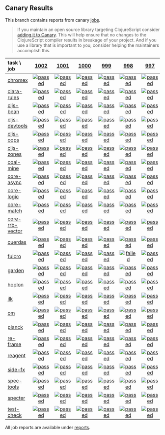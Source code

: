## Canary Results

This branch contains reports from canary [jobs](https://github.com/cljs-oss/canary/tree/jobs).

> If you maintain an open source library targeting ClojureScript consider [adding it to Canary](https://github.com/cljs-oss/canary/tree/master#how-to-participate). This will help ensure that no changes to the ClojureScript compiler results in breakage of your project. And if you use a library that is important to you, consider helping the maintainers accomplish this.

[//]: # (begin_overview_table)

| task \ job | <a href="reports/2019/07/07/job-001002-1.10.557-54065f1b" title="job #1002 finished on 2019-07-07">1002</a> | <a href="reports/2019/07/06/job-001001-1.10.557-eb886cbe" title="job #1001 finished on 2019-07-06">1001</a> | <a href="reports/2019/07/06/job-001000-1.10.556-11de795d" title="job #1000 finished on 2019-07-06">1000</a> | <a href="reports/2019/07/05/job-000999-1.10.554-c247649f" title="job #999 finished on 2019-07-05">999</a> | <a href="reports/2019/07/04/job-000998-1.10.555-25d4c38f" title="job #998 finished on 2019-07-04">998</a> | <a href="reports/2019/07/04/job-000997-1.10.555-0418cca3" title="job #997 finished on 2019-07-04">997</a> | <a href="reports/2019/07/04/job-000996-1.10.554-c247649f" title="job #996 finished on 2019-07-04">996</a> | <a href="reports/2019/07/03/job-000995-1.10.554-c247649f" title="job #995 finished on 2019-07-03">995</a> | <a href="reports/2019/07/02/job-000994-1.10.554-c247649f" title="job #994 finished on 2019-07-02">994</a> | <a href="reports/2019/07/01/job-000993-1.10.554-c247649f" title="job #993 finished on 2019-07-01">993</a> |
| :--- | :---: | :---: | :---: | :---: | :---: | :---: | :---: | :---: | :---: | :---: |
| [chromex](https://github.com/binaryage/chromex) | <a href="reports/2019/07/07/job-001002-1.10.557-54065f1b#-chromex"><img title="passed" src="http://box.binaryage.com/s-passed.svg"><a> | <a href="reports/2019/07/06/job-001001-1.10.557-eb886cbe#-chromex"><img title="passed" src="http://box.binaryage.com/s-passed.svg"><a> | <a href="reports/2019/07/06/job-001000-1.10.556-11de795d#-chromex"><img title="passed" src="http://box.binaryage.com/s-passed.svg"><a> | <a href="reports/2019/07/05/job-000999-1.10.554-c247649f#-chromex"><img title="passed" src="http://box.binaryage.com/s-passed.svg"><a> | <a href="reports/2019/07/04/job-000998-1.10.555-25d4c38f#-chromex"><img title="passed" src="http://box.binaryage.com/s-passed.svg"><a> | <a href="reports/2019/07/04/job-000997-1.10.555-0418cca3#-chromex"><img title="passed" src="http://box.binaryage.com/s-passed.svg"><a> | <a href="reports/2019/07/04/job-000996-1.10.554-c247649f#-chromex"><img title="passed" src="http://box.binaryage.com/s-passed.svg"><a> | <a href="reports/2019/07/03/job-000995-1.10.554-c247649f#-chromex"><img title="passed" src="http://box.binaryage.com/s-passed.svg"><a> | <a href="reports/2019/07/02/job-000994-1.10.554-c247649f#-chromex"><img title="passed" src="http://box.binaryage.com/s-passed.svg"><a> | <a href="reports/2019/07/01/job-000993-1.10.554-c247649f#-chromex"><img title="passed" src="http://box.binaryage.com/s-passed.svg"><a> |
| [clara-rules](https://github.com/cerner/clara-rules) | <a href="reports/2019/07/07/job-001002-1.10.557-54065f1b#-clara-rules"><img title="passed" src="http://box.binaryage.com/s-passed.svg"><a> | <a href="reports/2019/07/06/job-001001-1.10.557-eb886cbe#-clara-rules"><img title="passed" src="http://box.binaryage.com/s-passed.svg"><a> | <a href="reports/2019/07/06/job-001000-1.10.556-11de795d#-clara-rules"><img title="passed" src="http://box.binaryage.com/s-passed.svg"><a> | <a href="reports/2019/07/05/job-000999-1.10.554-c247649f#-clara-rules"><img title="passed" src="http://box.binaryage.com/s-passed.svg"><a> | <a href="reports/2019/07/04/job-000998-1.10.555-25d4c38f#-clara-rules"><img title="passed" src="http://box.binaryage.com/s-passed.svg"><a> | <a href="reports/2019/07/04/job-000997-1.10.555-0418cca3#-clara-rules"><img title="passed" src="http://box.binaryage.com/s-passed.svg"><a> | <a href="reports/2019/07/04/job-000996-1.10.554-c247649f#-clara-rules"><img title="passed" src="http://box.binaryage.com/s-passed.svg"><a> | <a href="reports/2019/07/03/job-000995-1.10.554-c247649f#-clara-rules"><img title="passed" src="http://box.binaryage.com/s-passed.svg"><a> | <a href="reports/2019/07/02/job-000994-1.10.554-c247649f#-clara-rules"><img title="passed" src="http://box.binaryage.com/s-passed.svg"><a> | <a href="reports/2019/07/01/job-000993-1.10.554-c247649f#-clara-rules"><img title="passed" src="http://box.binaryage.com/s-passed.svg"><a> |
| [cljs-bean](https://github.com/mfikes/cljs-bean) | <a href="reports/2019/07/07/job-001002-1.10.557-54065f1b#-cljs-bean"><img title="passed" src="http://box.binaryage.com/s-passed.svg"><a> | <a href="reports/2019/07/06/job-001001-1.10.557-eb886cbe#-cljs-bean"><img title="passed" src="http://box.binaryage.com/s-passed.svg"><a> | <a href="reports/2019/07/06/job-001000-1.10.556-11de795d#-cljs-bean"><img title="passed" src="http://box.binaryage.com/s-passed.svg"><a> | <a href="reports/2019/07/05/job-000999-1.10.554-c247649f#-cljs-bean"><img title="passed" src="http://box.binaryage.com/s-passed.svg"><a> | <a href="reports/2019/07/04/job-000998-1.10.555-25d4c38f#-cljs-bean"><img title="passed" src="http://box.binaryage.com/s-passed.svg"><a> | <a href="reports/2019/07/04/job-000997-1.10.555-0418cca3#-cljs-bean"><img title="passed" src="http://box.binaryage.com/s-passed.svg"><a> | <a href="reports/2019/07/04/job-000996-1.10.554-c247649f#-cljs-bean"><img title="passed" src="http://box.binaryage.com/s-passed.svg"><a> | <a href="reports/2019/07/03/job-000995-1.10.554-c247649f#-cljs-bean"><img title="passed" src="http://box.binaryage.com/s-passed.svg"><a> | <a href="reports/2019/07/02/job-000994-1.10.554-c247649f#-cljs-bean"><img title="passed" src="http://box.binaryage.com/s-passed.svg"><a> | <a href="reports/2019/07/01/job-000993-1.10.554-c247649f#-cljs-bean"><img title="passed" src="http://box.binaryage.com/s-passed.svg"><a> |
| [cljs-devtools](https://github.com/binaryage/cljs-devtools) | <a href="reports/2019/07/07/job-001002-1.10.557-54065f1b#-cljs-devtools"><img title="passed" src="http://box.binaryage.com/s-passed.svg"><a> | <a href="reports/2019/07/06/job-001001-1.10.557-eb886cbe#-cljs-devtools"><img title="passed" src="http://box.binaryage.com/s-passed.svg"><a> | <a href="reports/2019/07/06/job-001000-1.10.556-11de795d#-cljs-devtools"><img title="passed" src="http://box.binaryage.com/s-passed.svg"><a> | <a href="reports/2019/07/05/job-000999-1.10.554-c247649f#-cljs-devtools"><img title="passed" src="http://box.binaryage.com/s-passed.svg"><a> | <a href="reports/2019/07/04/job-000998-1.10.555-25d4c38f#-cljs-devtools"><img title="passed" src="http://box.binaryage.com/s-passed.svg"><a> | <a href="reports/2019/07/04/job-000997-1.10.555-0418cca3#-cljs-devtools"><img title="passed" src="http://box.binaryage.com/s-passed.svg"><a> | <a href="reports/2019/07/04/job-000996-1.10.554-c247649f#-cljs-devtools"><img title="passed" src="http://box.binaryage.com/s-passed.svg"><a> | <a href="reports/2019/07/03/job-000995-1.10.554-c247649f#-cljs-devtools"><img title="passed" src="http://box.binaryage.com/s-passed.svg"><a> | <a href="reports/2019/07/02/job-000994-1.10.554-c247649f#-cljs-devtools"><img title="passed" src="http://box.binaryage.com/s-passed.svg"><a> | <a href="reports/2019/07/01/job-000993-1.10.554-c247649f#-cljs-devtools"><img title="passed" src="http://box.binaryage.com/s-passed.svg"><a> |
| [cljs-oops](https://github.com/binaryage/cljs-oops) | <a href="reports/2019/07/07/job-001002-1.10.557-54065f1b#-cljs-oops"><img title="passed" src="http://box.binaryage.com/s-passed.svg"><a> | <a href="reports/2019/07/06/job-001001-1.10.557-eb886cbe#-cljs-oops"><img title="passed" src="http://box.binaryage.com/s-passed.svg"><a> | <a href="reports/2019/07/06/job-001000-1.10.556-11de795d#-cljs-oops"><img title="passed" src="http://box.binaryage.com/s-passed.svg"><a> | <a href="reports/2019/07/05/job-000999-1.10.554-c247649f#-cljs-oops"><img title="passed" src="http://box.binaryage.com/s-passed.svg"><a> | <a href="reports/2019/07/04/job-000998-1.10.555-25d4c38f#-cljs-oops"><img title="passed" src="http://box.binaryage.com/s-passed.svg"><a> | <a href="reports/2019/07/04/job-000997-1.10.555-0418cca3#-cljs-oops"><img title="passed" src="http://box.binaryage.com/s-passed.svg"><a> | <a href="reports/2019/07/04/job-000996-1.10.554-c247649f#-cljs-oops"><img title="passed" src="http://box.binaryage.com/s-passed.svg"><a> | <a href="reports/2019/07/03/job-000995-1.10.554-c247649f#-cljs-oops"><img title="passed" src="http://box.binaryage.com/s-passed.svg"><a> | <a href="reports/2019/07/02/job-000994-1.10.554-c247649f#-cljs-oops"><img title="passed" src="http://box.binaryage.com/s-passed.svg"><a> | <a href="reports/2019/07/01/job-000993-1.10.554-c247649f#-cljs-oops"><img title="passed" src="http://box.binaryage.com/s-passed.svg"><a> |
| [cljs-zones](https://github.com/binaryage/cljs-zones) | <a href="reports/2019/07/07/job-001002-1.10.557-54065f1b#-cljs-zones"><img title="passed" src="http://box.binaryage.com/s-passed.svg"><a> | <a href="reports/2019/07/06/job-001001-1.10.557-eb886cbe#-cljs-zones"><img title="passed" src="http://box.binaryage.com/s-passed.svg"><a> | <a href="reports/2019/07/06/job-001000-1.10.556-11de795d#-cljs-zones"><img title="passed" src="http://box.binaryage.com/s-passed.svg"><a> | <a href="reports/2019/07/05/job-000999-1.10.554-c247649f#-cljs-zones"><img title="passed" src="http://box.binaryage.com/s-passed.svg"><a> | <a href="reports/2019/07/04/job-000998-1.10.555-25d4c38f#-cljs-zones"><img title="passed" src="http://box.binaryage.com/s-passed.svg"><a> | <a href="reports/2019/07/04/job-000997-1.10.555-0418cca3#-cljs-zones"><img title="passed" src="http://box.binaryage.com/s-passed.svg"><a> | <a href="reports/2019/07/04/job-000996-1.10.554-c247649f#-cljs-zones"><img title="passed" src="http://box.binaryage.com/s-passed.svg"><a> | <a href="reports/2019/07/03/job-000995-1.10.554-c247649f#-cljs-zones"><img title="passed" src="http://box.binaryage.com/s-passed.svg"><a> | <a href="reports/2019/07/02/job-000994-1.10.554-c247649f#-cljs-zones"><img title="passed" src="http://box.binaryage.com/s-passed.svg"><a> | <a href="reports/2019/07/01/job-000993-1.10.554-c247649f#-cljs-zones"><img title="passed" src="http://box.binaryage.com/s-passed.svg"><a> |
| [coal-mine](https://github.com/mfikes/coal-mine) | <a href="reports/2019/07/07/job-001002-1.10.557-54065f1b#-coal-mine"><img title="passed" src="http://box.binaryage.com/s-passed.svg"><a> | <a href="reports/2019/07/06/job-001001-1.10.557-eb886cbe#-coal-mine"><img title="passed" src="http://box.binaryage.com/s-passed.svg"><a> | <a href="reports/2019/07/06/job-001000-1.10.556-11de795d#-coal-mine"><img title="passed" src="http://box.binaryage.com/s-passed.svg"><a> | <a href="reports/2019/07/05/job-000999-1.10.554-c247649f#-coal-mine"><img title="passed" src="http://box.binaryage.com/s-passed.svg"><a> | <a href="reports/2019/07/04/job-000998-1.10.555-25d4c38f#-coal-mine"><img title="passed" src="http://box.binaryage.com/s-passed.svg"><a> | <a href="reports/2019/07/04/job-000997-1.10.555-0418cca3#-coal-mine"><img title="passed" src="http://box.binaryage.com/s-passed.svg"><a> | <a href="reports/2019/07/04/job-000996-1.10.554-c247649f#-coal-mine"><img title="passed" src="http://box.binaryage.com/s-passed.svg"><a> | <a href="reports/2019/07/03/job-000995-1.10.554-c247649f#-coal-mine"><img title="failed" src="http://box.binaryage.com/s-failed.svg"><a> | <a href="reports/2019/07/02/job-000994-1.10.554-c247649f#-coal-mine"><img title="passed" src="http://box.binaryage.com/s-passed.svg"><a> | <a href="reports/2019/07/01/job-000993-1.10.554-c247649f#-coal-mine"><img title="passed" src="http://box.binaryage.com/s-passed.svg"><a> |
| [core-async](https://github.com/clojure/core.async) | <a href="reports/2019/07/07/job-001002-1.10.557-54065f1b#-core-async"><img title="passed" src="http://box.binaryage.com/s-passed.svg"><a> | <a href="reports/2019/07/06/job-001001-1.10.557-eb886cbe#-core-async"><img title="passed" src="http://box.binaryage.com/s-passed.svg"><a> | <a href="reports/2019/07/06/job-001000-1.10.556-11de795d#-core-async"><img title="passed" src="http://box.binaryage.com/s-passed.svg"><a> | <a href="reports/2019/07/05/job-000999-1.10.554-c247649f#-core-async"><img title="passed" src="http://box.binaryage.com/s-passed.svg"><a> | <a href="reports/2019/07/04/job-000998-1.10.555-25d4c38f#-core-async"><img title="passed" src="http://box.binaryage.com/s-passed.svg"><a> | <a href="reports/2019/07/04/job-000997-1.10.555-0418cca3#-core-async"><img title="passed" src="http://box.binaryage.com/s-passed.svg"><a> | <a href="reports/2019/07/04/job-000996-1.10.554-c247649f#-core-async"><img title="passed" src="http://box.binaryage.com/s-passed.svg"><a> | <a href="reports/2019/07/03/job-000995-1.10.554-c247649f#-core-async"><img title="passed" src="http://box.binaryage.com/s-passed.svg"><a> | <a href="reports/2019/07/02/job-000994-1.10.554-c247649f#-core-async"><img title="passed" src="http://box.binaryage.com/s-passed.svg"><a> | <a href="reports/2019/07/01/job-000993-1.10.554-c247649f#-core-async"><img title="passed" src="http://box.binaryage.com/s-passed.svg"><a> |
| [core-logic](https://github.com/clojure/core.logic) | <a href="reports/2019/07/07/job-001002-1.10.557-54065f1b#-core-logic"><img title="passed" src="http://box.binaryage.com/s-passed.svg"><a> | <a href="reports/2019/07/06/job-001001-1.10.557-eb886cbe#-core-logic"><img title="passed" src="http://box.binaryage.com/s-passed.svg"><a> | <a href="reports/2019/07/06/job-001000-1.10.556-11de795d#-core-logic"><img title="passed" src="http://box.binaryage.com/s-passed.svg"><a> | <a href="reports/2019/07/05/job-000999-1.10.554-c247649f#-core-logic"><img title="passed" src="http://box.binaryage.com/s-passed.svg"><a> | <a href="reports/2019/07/04/job-000998-1.10.555-25d4c38f#-core-logic"><img title="passed" src="http://box.binaryage.com/s-passed.svg"><a> | <a href="reports/2019/07/04/job-000997-1.10.555-0418cca3#-core-logic"><img title="passed" src="http://box.binaryage.com/s-passed.svg"><a> | <a href="reports/2019/07/04/job-000996-1.10.554-c247649f#-core-logic"><img title="passed" src="http://box.binaryage.com/s-passed.svg"><a> | <a href="reports/2019/07/03/job-000995-1.10.554-c247649f#-core-logic"><img title="passed" src="http://box.binaryage.com/s-passed.svg"><a> | <a href="reports/2019/07/02/job-000994-1.10.554-c247649f#-core-logic"><img title="passed" src="http://box.binaryage.com/s-passed.svg"><a> | <a href="reports/2019/07/01/job-000993-1.10.554-c247649f#-core-logic"><img title="passed" src="http://box.binaryage.com/s-passed.svg"><a> |
| [core-match](https://github.com/clojure/core.match) | <a href="reports/2019/07/07/job-001002-1.10.557-54065f1b#-core-match"><img title="passed" src="http://box.binaryage.com/s-passed.svg"><a> | <a href="reports/2019/07/06/job-001001-1.10.557-eb886cbe#-core-match"><img title="passed" src="http://box.binaryage.com/s-passed.svg"><a> | <a href="reports/2019/07/06/job-001000-1.10.556-11de795d#-core-match"><img title="passed" src="http://box.binaryage.com/s-passed.svg"><a> | <a href="reports/2019/07/05/job-000999-1.10.554-c247649f#-core-match"><img title="passed" src="http://box.binaryage.com/s-passed.svg"><a> | <a href="reports/2019/07/04/job-000998-1.10.555-25d4c38f#-core-match"><img title="passed" src="http://box.binaryage.com/s-passed.svg"><a> | <a href="reports/2019/07/04/job-000997-1.10.555-0418cca3#-core-match"><img title="passed" src="http://box.binaryage.com/s-passed.svg"><a> | <a href="reports/2019/07/04/job-000996-1.10.554-c247649f#-core-match"><img title="passed" src="http://box.binaryage.com/s-passed.svg"><a> | <a href="reports/2019/07/03/job-000995-1.10.554-c247649f#-core-match"><img title="passed" src="http://box.binaryage.com/s-passed.svg"><a> | <a href="reports/2019/07/02/job-000994-1.10.554-c247649f#-core-match"><img title="passed" src="http://box.binaryage.com/s-passed.svg"><a> | <a href="reports/2019/07/01/job-000993-1.10.554-c247649f#-core-match"><img title="passed" src="http://box.binaryage.com/s-passed.svg"><a> |
| [core-rrb-vector](https://github.com/clojure/core.rrb-vector) | <a href="reports/2019/07/07/job-001002-1.10.557-54065f1b#-core-rrb-vector"><img title="passed" src="http://box.binaryage.com/s-passed.svg"><a> | <a href="reports/2019/07/06/job-001001-1.10.557-eb886cbe#-core-rrb-vector"><img title="passed" src="http://box.binaryage.com/s-passed.svg"><a> | <a href="reports/2019/07/06/job-001000-1.10.556-11de795d#-core-rrb-vector"><img title="passed" src="http://box.binaryage.com/s-passed.svg"><a> | <a href="reports/2019/07/05/job-000999-1.10.554-c247649f#-core-rrb-vector"><img title="passed" src="http://box.binaryage.com/s-passed.svg"><a> | <a href="reports/2019/07/04/job-000998-1.10.555-25d4c38f#-core-rrb-vector"><img title="passed" src="http://box.binaryage.com/s-passed.svg"><a> | <a href="reports/2019/07/04/job-000997-1.10.555-0418cca3#-core-rrb-vector"><img title="passed" src="http://box.binaryage.com/s-passed.svg"><a> | <a href="reports/2019/07/04/job-000996-1.10.554-c247649f#-core-rrb-vector"><img title="passed" src="http://box.binaryage.com/s-passed.svg"><a> | <a href="reports/2019/07/03/job-000995-1.10.554-c247649f#-core-rrb-vector"><img title="passed" src="http://box.binaryage.com/s-passed.svg"><a> | <a href="reports/2019/07/02/job-000994-1.10.554-c247649f#-core-rrb-vector"><img title="passed" src="http://box.binaryage.com/s-passed.svg"><a> | <a href="reports/2019/07/01/job-000993-1.10.554-c247649f#-core-rrb-vector"><img title="passed" src="http://box.binaryage.com/s-passed.svg"><a> |
| [cuerdas](https://github.com/funcool/cuerdas) | <a href="reports/2019/07/07/job-001002-1.10.557-54065f1b#-cuerdas"><img title="passed" src="http://box.binaryage.com/s-passed.svg"><a> | <a href="reports/2019/07/06/job-001001-1.10.557-eb886cbe#-cuerdas"><img title="passed" src="http://box.binaryage.com/s-passed.svg"><a> | <a href="reports/2019/07/06/job-001000-1.10.556-11de795d#-cuerdas"><img title="passed" src="http://box.binaryage.com/s-passed.svg"><a> | <a href="reports/2019/07/05/job-000999-1.10.554-c247649f#-cuerdas"><img title="passed" src="http://box.binaryage.com/s-passed.svg"><a> | <a href="reports/2019/07/04/job-000998-1.10.555-25d4c38f#-cuerdas"><img title="passed" src="http://box.binaryage.com/s-passed.svg"><a> | <a href="reports/2019/07/04/job-000997-1.10.555-0418cca3#-cuerdas"><img title="passed" src="http://box.binaryage.com/s-passed.svg"><a> | <a href="reports/2019/07/04/job-000996-1.10.554-c247649f#-cuerdas"><img title="passed" src="http://box.binaryage.com/s-passed.svg"><a> | <a href="reports/2019/07/03/job-000995-1.10.554-c247649f#-cuerdas"><img title="passed" src="http://box.binaryage.com/s-passed.svg"><a> | <a href="reports/2019/07/02/job-000994-1.10.554-c247649f#-cuerdas"><img title="passed" src="http://box.binaryage.com/s-passed.svg"><a> | <a href="reports/2019/07/01/job-000993-1.10.554-c247649f#-cuerdas"><img title="passed" src="http://box.binaryage.com/s-passed.svg"><a> |
| [fulcro](https://github.com/fulcrologic/fulcro) | <a href="reports/2019/07/07/job-001002-1.10.557-54065f1b#-fulcro"><img title="passed" src="http://box.binaryage.com/s-passed.svg"><a> | <a href="reports/2019/07/06/job-001001-1.10.557-eb886cbe#-fulcro"><img title="passed" src="http://box.binaryage.com/s-passed.svg"><a> | <a href="reports/2019/07/06/job-001000-1.10.556-11de795d#-fulcro"><img title="passed" src="http://box.binaryage.com/s-passed.svg"><a> | <a href="reports/2019/07/05/job-000999-1.10.554-c247649f#-fulcro"><img title="passed" src="http://box.binaryage.com/s-passed.svg"><a> | <a href="reports/2019/07/04/job-000998-1.10.555-25d4c38f#-fulcro"><img title="failed" src="http://box.binaryage.com/s-failed.svg"><a> | <a href="reports/2019/07/04/job-000997-1.10.555-0418cca3#-fulcro"><img title="passed" src="http://box.binaryage.com/s-passed.svg"><a> | <a href="reports/2019/07/04/job-000996-1.10.554-c247649f#-fulcro"><img title="passed" src="http://box.binaryage.com/s-passed.svg"><a> | <a href="reports/2019/07/03/job-000995-1.10.554-c247649f#-fulcro"><img title="passed" src="http://box.binaryage.com/s-passed.svg"><a> | <a href="reports/2019/07/02/job-000994-1.10.554-c247649f#-fulcro"><img title="passed" src="http://box.binaryage.com/s-passed.svg"><a> | <a href="reports/2019/07/01/job-000993-1.10.554-c247649f#-fulcro"><img title="passed" src="http://box.binaryage.com/s-passed.svg"><a> |
| [garden](https://github.com/noprompt/garden) | <a href="reports/2019/07/07/job-001002-1.10.557-54065f1b#-garden"><img title="passed" src="http://box.binaryage.com/s-passed.svg"><a> | <a href="reports/2019/07/06/job-001001-1.10.557-eb886cbe#-garden"><img title="passed" src="http://box.binaryage.com/s-passed.svg"><a> | <a href="reports/2019/07/06/job-001000-1.10.556-11de795d#-garden"><img title="passed" src="http://box.binaryage.com/s-passed.svg"><a> | <a href="reports/2019/07/05/job-000999-1.10.554-c247649f#-garden"><img title="passed" src="http://box.binaryage.com/s-passed.svg"><a> | <a href="reports/2019/07/04/job-000998-1.10.555-25d4c38f#-garden"><img title="passed" src="http://box.binaryage.com/s-passed.svg"><a> | <a href="reports/2019/07/04/job-000997-1.10.555-0418cca3#-garden"><img title="passed" src="http://box.binaryage.com/s-passed.svg"><a> | <a href="reports/2019/07/04/job-000996-1.10.554-c247649f#-garden"><img title="passed" src="http://box.binaryage.com/s-passed.svg"><a> | <a href="reports/2019/07/03/job-000995-1.10.554-c247649f#-garden"><img title="passed" src="http://box.binaryage.com/s-passed.svg"><a> | <a href="reports/2019/07/02/job-000994-1.10.554-c247649f#-garden"><img title="passed" src="http://box.binaryage.com/s-passed.svg"><a> | <a href="reports/2019/07/01/job-000993-1.10.554-c247649f#-garden"><img title="passed" src="http://box.binaryage.com/s-passed.svg"><a> |
| [hoplon](https://github.com/hoplon/hoplon) | <a href="reports/2019/07/07/job-001002-1.10.557-54065f1b#-hoplon"><img title="passed" src="http://box.binaryage.com/s-passed.svg"><a> | <a href="reports/2019/07/06/job-001001-1.10.557-eb886cbe#-hoplon"><img title="passed" src="http://box.binaryage.com/s-passed.svg"><a> | <a href="reports/2019/07/06/job-001000-1.10.556-11de795d#-hoplon"><img title="passed" src="http://box.binaryage.com/s-passed.svg"><a> | <a href="reports/2019/07/05/job-000999-1.10.554-c247649f#-hoplon"><img title="passed" src="http://box.binaryage.com/s-passed.svg"><a> | <a href="reports/2019/07/04/job-000998-1.10.555-25d4c38f#-hoplon"><img title="passed" src="http://box.binaryage.com/s-passed.svg"><a> | <a href="reports/2019/07/04/job-000997-1.10.555-0418cca3#-hoplon"><img title="passed" src="http://box.binaryage.com/s-passed.svg"><a> | <a href="reports/2019/07/04/job-000996-1.10.554-c247649f#-hoplon"><img title="passed" src="http://box.binaryage.com/s-passed.svg"><a> | <a href="reports/2019/07/03/job-000995-1.10.554-c247649f#-hoplon"><img title="passed" src="http://box.binaryage.com/s-passed.svg"><a> | <a href="reports/2019/07/02/job-000994-1.10.554-c247649f#-hoplon"><img title="passed" src="http://box.binaryage.com/s-passed.svg"><a> | <a href="reports/2019/07/01/job-000993-1.10.554-c247649f#-hoplon"><img title="passed" src="http://box.binaryage.com/s-passed.svg"><a> |
| [ilk](https://github.com/mfikes/ilk) | <a href="reports/2019/07/07/job-001002-1.10.557-54065f1b#-ilk"><img title="passed" src="http://box.binaryage.com/s-passed.svg"><a> | <a href="reports/2019/07/06/job-001001-1.10.557-eb886cbe#-ilk"><img title="passed" src="http://box.binaryage.com/s-passed.svg"><a> | <a href="reports/2019/07/06/job-001000-1.10.556-11de795d#-ilk"><img title="passed" src="http://box.binaryage.com/s-passed.svg"><a> | <a href="reports/2019/07/05/job-000999-1.10.554-c247649f#-ilk"><img title="passed" src="http://box.binaryage.com/s-passed.svg"><a> | <a href="reports/2019/07/04/job-000998-1.10.555-25d4c38f#-ilk"><img title="passed" src="http://box.binaryage.com/s-passed.svg"><a> | <a href="reports/2019/07/04/job-000997-1.10.555-0418cca3#-ilk"><img title="passed" src="http://box.binaryage.com/s-passed.svg"><a> | <a href="reports/2019/07/04/job-000996-1.10.554-c247649f#-ilk"><img title="passed" src="http://box.binaryage.com/s-passed.svg"><a> | <a href="reports/2019/07/03/job-000995-1.10.554-c247649f#-ilk"><img title="passed" src="http://box.binaryage.com/s-passed.svg"><a> | <a href="reports/2019/07/02/job-000994-1.10.554-c247649f#-ilk"><img title="passed" src="http://box.binaryage.com/s-passed.svg"><a> | <a href="reports/2019/07/01/job-000993-1.10.554-c247649f#-ilk"><img title="passed" src="http://box.binaryage.com/s-passed.svg"><a> |
| [om](https://github.com/omcljs/om) | <a href="reports/2019/07/07/job-001002-1.10.557-54065f1b#-om"><img title="passed" src="http://box.binaryage.com/s-passed.svg"><a> | <a href="reports/2019/07/06/job-001001-1.10.557-eb886cbe#-om"><img title="passed" src="http://box.binaryage.com/s-passed.svg"><a> | <a href="reports/2019/07/06/job-001000-1.10.556-11de795d#-om"><img title="passed" src="http://box.binaryage.com/s-passed.svg"><a> | <a href="reports/2019/07/05/job-000999-1.10.554-c247649f#-om"><img title="passed" src="http://box.binaryage.com/s-passed.svg"><a> | <a href="reports/2019/07/04/job-000998-1.10.555-25d4c38f#-om"><img title="passed" src="http://box.binaryage.com/s-passed.svg"><a> | <a href="reports/2019/07/04/job-000997-1.10.555-0418cca3#-om"><img title="passed" src="http://box.binaryage.com/s-passed.svg"><a> | <a href="reports/2019/07/04/job-000996-1.10.554-c247649f#-om"><img title="passed" src="http://box.binaryage.com/s-passed.svg"><a> | <a href="reports/2019/07/03/job-000995-1.10.554-c247649f#-om"><img title="passed" src="http://box.binaryage.com/s-passed.svg"><a> | <a href="reports/2019/07/02/job-000994-1.10.554-c247649f#-om"><img title="passed" src="http://box.binaryage.com/s-passed.svg"><a> | <a href="reports/2019/07/01/job-000993-1.10.554-c247649f#-om"><img title="passed" src="http://box.binaryage.com/s-passed.svg"><a> |
| [planck](https://github.com/planck-repl/planck) | <a href="reports/2019/07/07/job-001002-1.10.557-54065f1b#-planck"><img title="passed" src="http://box.binaryage.com/s-passed.svg"><a> | <a href="reports/2019/07/06/job-001001-1.10.557-eb886cbe#-planck"><img title="passed" src="http://box.binaryage.com/s-passed.svg"><a> | <a href="reports/2019/07/06/job-001000-1.10.556-11de795d#-planck"><img title="passed" src="http://box.binaryage.com/s-passed.svg"><a> | <a href="reports/2019/07/05/job-000999-1.10.554-c247649f#-planck"><img title="passed" src="http://box.binaryage.com/s-passed.svg"><a> | <a href="reports/2019/07/04/job-000998-1.10.555-25d4c38f#-planck"><img title="passed" src="http://box.binaryage.com/s-passed.svg"><a> | <a href="reports/2019/07/04/job-000997-1.10.555-0418cca3#-planck"><img title="passed" src="http://box.binaryage.com/s-passed.svg"><a> | <a href="reports/2019/07/04/job-000996-1.10.554-c247649f#-planck"><img title="passed" src="http://box.binaryage.com/s-passed.svg"><a> | <a href="reports/2019/07/03/job-000995-1.10.554-c247649f#-planck"><img title="passed" src="http://box.binaryage.com/s-passed.svg"><a> | <a href="reports/2019/07/02/job-000994-1.10.554-c247649f#-planck"><img title="passed" src="http://box.binaryage.com/s-passed.svg"><a> | <a href="reports/2019/07/01/job-000993-1.10.554-c247649f#-planck"><img title="passed" src="http://box.binaryage.com/s-passed.svg"><a> |
| [re-frame](https://github.com/Day8/re-frame) | <a href="reports/2019/07/07/job-001002-1.10.557-54065f1b#-re-frame"><img title="passed" src="http://box.binaryage.com/s-passed.svg"><a> | <a href="reports/2019/07/06/job-001001-1.10.557-eb886cbe#-re-frame"><img title="passed" src="http://box.binaryage.com/s-passed.svg"><a> | <a href="reports/2019/07/06/job-001000-1.10.556-11de795d#-re-frame"><img title="passed" src="http://box.binaryage.com/s-passed.svg"><a> | <a href="reports/2019/07/05/job-000999-1.10.554-c247649f#-re-frame"><img title="passed" src="http://box.binaryage.com/s-passed.svg"><a> | <a href="reports/2019/07/04/job-000998-1.10.555-25d4c38f#-re-frame"><img title="passed" src="http://box.binaryage.com/s-passed.svg"><a> | <a href="reports/2019/07/04/job-000997-1.10.555-0418cca3#-re-frame"><img title="passed" src="http://box.binaryage.com/s-passed.svg"><a> | <a href="reports/2019/07/04/job-000996-1.10.554-c247649f#-re-frame"><img title="passed" src="http://box.binaryage.com/s-passed.svg"><a> | <a href="reports/2019/07/03/job-000995-1.10.554-c247649f#-re-frame"><img title="passed" src="http://box.binaryage.com/s-passed.svg"><a> | <a href="reports/2019/07/02/job-000994-1.10.554-c247649f#-re-frame"><img title="passed" src="http://box.binaryage.com/s-passed.svg"><a> | <a href="reports/2019/07/01/job-000993-1.10.554-c247649f#-re-frame"><img title="passed" src="http://box.binaryage.com/s-passed.svg"><a> |
| [reagent](https://github.com/reagent-project/reagent) | <a href="reports/2019/07/07/job-001002-1.10.557-54065f1b#-reagent"><img title="passed" src="http://box.binaryage.com/s-passed.svg"><a> | <a href="reports/2019/07/06/job-001001-1.10.557-eb886cbe#-reagent"><img title="passed" src="http://box.binaryage.com/s-passed.svg"><a> | <a href="reports/2019/07/06/job-001000-1.10.556-11de795d#-reagent"><img title="passed" src="http://box.binaryage.com/s-passed.svg"><a> | <a href="reports/2019/07/05/job-000999-1.10.554-c247649f#-reagent"><img title="passed" src="http://box.binaryage.com/s-passed.svg"><a> | <a href="reports/2019/07/04/job-000998-1.10.555-25d4c38f#-reagent"><img title="passed" src="http://box.binaryage.com/s-passed.svg"><a> | <a href="reports/2019/07/04/job-000997-1.10.555-0418cca3#-reagent"><img title="passed" src="http://box.binaryage.com/s-passed.svg"><a> | <a href="reports/2019/07/04/job-000996-1.10.554-c247649f#-reagent"><img title="passed" src="http://box.binaryage.com/s-passed.svg"><a> | <a href="reports/2019/07/03/job-000995-1.10.554-c247649f#-reagent"><img title="passed" src="http://box.binaryage.com/s-passed.svg"><a> | <a href="reports/2019/07/02/job-000994-1.10.554-c247649f#-reagent"><img title="passed" src="http://box.binaryage.com/s-passed.svg"><a> | <a href="reports/2019/07/01/job-000993-1.10.554-c247649f#-reagent"><img title="passed" src="http://box.binaryage.com/s-passed.svg"><a> |
| [side-fx](https://github.com/cljsrn/side-fx) | <a href="reports/2019/07/07/job-001002-1.10.557-54065f1b#-side-fx"><img title="passed" src="http://box.binaryage.com/s-passed.svg"><a> | <a href="reports/2019/07/06/job-001001-1.10.557-eb886cbe#-side-fx"><img title="passed" src="http://box.binaryage.com/s-passed.svg"><a> | <a href="reports/2019/07/06/job-001000-1.10.556-11de795d#-side-fx"><img title="passed" src="http://box.binaryage.com/s-passed.svg"><a> | <a href="reports/2019/07/05/job-000999-1.10.554-c247649f#-side-fx"><img title="passed" src="http://box.binaryage.com/s-passed.svg"><a> | <a href="reports/2019/07/04/job-000998-1.10.555-25d4c38f#-side-fx"><img title="passed" src="http://box.binaryage.com/s-passed.svg"><a> | <a href="reports/2019/07/04/job-000997-1.10.555-0418cca3#-side-fx"><img title="passed" src="http://box.binaryage.com/s-passed.svg"><a> | <a href="reports/2019/07/04/job-000996-1.10.554-c247649f#-side-fx"><img title="passed" src="http://box.binaryage.com/s-passed.svg"><a> | <a href="reports/2019/07/03/job-000995-1.10.554-c247649f#-side-fx"><img title="passed" src="http://box.binaryage.com/s-passed.svg"><a> | <a href="reports/2019/07/02/job-000994-1.10.554-c247649f#-side-fx"><img title="passed" src="http://box.binaryage.com/s-passed.svg"><a> | <a href="reports/2019/07/01/job-000993-1.10.554-c247649f#-side-fx"><img title="passed" src="http://box.binaryage.com/s-passed.svg"><a> |
| [spec-tools](https://github.com/metosin/spec-tools) | <a href="reports/2019/07/07/job-001002-1.10.557-54065f1b#-spec-tools"><img title="passed" src="http://box.binaryage.com/s-passed.svg"><a> | <a href="reports/2019/07/06/job-001001-1.10.557-eb886cbe#-spec-tools"><img title="passed" src="http://box.binaryage.com/s-passed.svg"><a> | <a href="reports/2019/07/06/job-001000-1.10.556-11de795d#-spec-tools"><img title="passed" src="http://box.binaryage.com/s-passed.svg"><a> | <a href="reports/2019/07/05/job-000999-1.10.554-c247649f#-spec-tools"><img title="passed" src="http://box.binaryage.com/s-passed.svg"><a> | <a href="reports/2019/07/04/job-000998-1.10.555-25d4c38f#-spec-tools"><img title="passed" src="http://box.binaryage.com/s-passed.svg"><a> | <a href="reports/2019/07/04/job-000997-1.10.555-0418cca3#-spec-tools"><img title="passed" src="http://box.binaryage.com/s-passed.svg"><a> | <a href="reports/2019/07/04/job-000996-1.10.554-c247649f#-spec-tools"><img title="passed" src="http://box.binaryage.com/s-passed.svg"><a> | <a href="reports/2019/07/03/job-000995-1.10.554-c247649f#-spec-tools"><img title="passed" src="http://box.binaryage.com/s-passed.svg"><a> | <a href="reports/2019/07/02/job-000994-1.10.554-c247649f#-spec-tools"><img title="passed" src="http://box.binaryage.com/s-passed.svg"><a> | <a href="reports/2019/07/01/job-000993-1.10.554-c247649f#-spec-tools"><img title="passed" src="http://box.binaryage.com/s-passed.svg"><a> |
| [specter](https://github.com/nathanmarz/specter) | <a href="reports/2019/07/07/job-001002-1.10.557-54065f1b#-specter"><img title="passed" src="http://box.binaryage.com/s-passed.svg"><a> | <a href="reports/2019/07/06/job-001001-1.10.557-eb886cbe#-specter"><img title="passed" src="http://box.binaryage.com/s-passed.svg"><a> | <a href="reports/2019/07/06/job-001000-1.10.556-11de795d#-specter"><img title="passed" src="http://box.binaryage.com/s-passed.svg"><a> | <a href="reports/2019/07/05/job-000999-1.10.554-c247649f#-specter"><img title="passed" src="http://box.binaryage.com/s-passed.svg"><a> | <a href="reports/2019/07/04/job-000998-1.10.555-25d4c38f#-specter"><img title="passed" src="http://box.binaryage.com/s-passed.svg"><a> | <a href="reports/2019/07/04/job-000997-1.10.555-0418cca3#-specter"><img title="passed" src="http://box.binaryage.com/s-passed.svg"><a> | <a href="reports/2019/07/04/job-000996-1.10.554-c247649f#-specter"><img title="passed" src="http://box.binaryage.com/s-passed.svg"><a> | <a href="reports/2019/07/03/job-000995-1.10.554-c247649f#-specter"><img title="passed" src="http://box.binaryage.com/s-passed.svg"><a> | <a href="reports/2019/07/02/job-000994-1.10.554-c247649f#-specter"><img title="passed" src="http://box.binaryage.com/s-passed.svg"><a> | <a href="reports/2019/07/01/job-000993-1.10.554-c247649f#-specter"><img title="passed" src="http://box.binaryage.com/s-passed.svg"><a> |
| [test-check](https://github.com/clojure/test.check) | <a href="reports/2019/07/07/job-001002-1.10.557-54065f1b#-test-check"><img title="passed" src="http://box.binaryage.com/s-passed.svg"><a> | <a href="reports/2019/07/06/job-001001-1.10.557-eb886cbe#-test-check"><img title="passed" src="http://box.binaryage.com/s-passed.svg"><a> | <a href="reports/2019/07/06/job-001000-1.10.556-11de795d#-test-check"><img title="passed" src="http://box.binaryage.com/s-passed.svg"><a> | <a href="reports/2019/07/05/job-000999-1.10.554-c247649f#-test-check"><img title="passed" src="http://box.binaryage.com/s-passed.svg"><a> | <a href="reports/2019/07/04/job-000998-1.10.555-25d4c38f#-test-check"><img title="passed" src="http://box.binaryage.com/s-passed.svg"><a> | <a href="reports/2019/07/04/job-000997-1.10.555-0418cca3#-test-check"><img title="passed" src="http://box.binaryage.com/s-passed.svg"><a> | <a href="reports/2019/07/04/job-000996-1.10.554-c247649f#-test-check"><img title="passed" src="http://box.binaryage.com/s-passed.svg"><a> | <a href="reports/2019/07/03/job-000995-1.10.554-c247649f#-test-check"><img title="passed" src="http://box.binaryage.com/s-passed.svg"><a> | <a href="reports/2019/07/02/job-000994-1.10.554-c247649f#-test-check"><img title="passed" src="http://box.binaryage.com/s-passed.svg"><a> | <a href="reports/2019/07/01/job-000993-1.10.554-c247649f#-test-check"><img title="passed" src="http://box.binaryage.com/s-passed.svg"><a> |

[//]: # (end_overview_table)

All job reports are available under [reports](reports).
